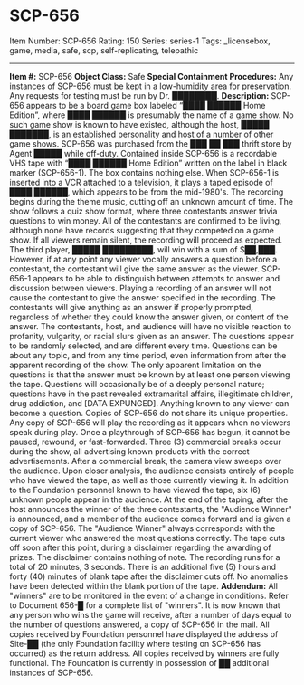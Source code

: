 # SCP-656
Item Number: SCP-656
Rating: 150
Series: series-1
Tags: _licensebox, game, media, safe, scp, self-replicating, telepathic

---

**Item #:** SCP-656
**Object Class:** Safe
**Special Containment Procedures:** Any instances of SCP-656 must be kept in a low-humidity area for preservation. Any requests for testing must be run by Dr. ████████.
**Description:** SCP-656 appears to be a board game box labeled “████ ██████ Home Edition”, where ████ ██████ is presumably the name of a game show. No such game show is known to have existed, although the host, █████ ███████, is an established personality and host of a number of other game shows. SCP-656 was purchased from the ███ ██ ███ thrift store by Agent █████ while off-duty.
Contained inside SCP-656 is a recordable VHS tape with “████ ██████ Home Edition” written on the label in black marker (SCP-656-1). The box contains nothing else.
When SCP-656-1 is inserted into a VCR attached to a television, it plays a taped episode of ████ ██████, which appears to be from the mid-1980's. The recording begins during the theme music, cutting off an unknown amount of time. The show follows a quiz show format, where three contestants answer trivia questions to win money. All of the contestants are confirmed to be living, although none have records suggesting that they competed on a game show.
If all viewers remain silent, the recording will proceed as expected. The third player, █████ █████████, will win with a sum of $██,███. However, if at any point any viewer vocally answers a question before a contestant, the contestant will give the same answer as the viewer.
SCP-656-1 appears to be able to distinguish between attempts to answer and discussion between viewers. Playing a recording of an answer will not cause the contestant to give the answer specified in the recording. The contestants will give anything as an answer if properly prompted, regardless of whether they could know the answer given, or content of the answer. The contestants, host, and audience will have no visible reaction to profanity, vulgarity, or racial slurs given as an answer.
The questions appear to be randomly selected, and are different every time. Questions can be about any topic, and from any time period, even information from after the apparent recording of the show. The only apparent limitation on the questions is that the answer must be known by at least one person viewing the tape. Questions will occasionally be of a deeply personal nature; questions have in the past revealed extramarital affairs, illegitimate children, drug addiction, and [DATA EXPUNGED]. Anything known to any viewer can become a question.
Copies of SCP-656 do not share its unique properties. Any copy of SCP-656 will play the recording as it appears when no viewers speak during play. Once a playthrough of SCP-656 has begun, it cannot be paused, rewound, or fast-forwarded.
Three (3) commercial breaks occur during the show, all advertising known products with the correct advertisements. After a commercial break, the camera view sweeps over the audience. Upon closer analysis, the audience consists entirely of people who have viewed the tape, as well as those currently viewing it. In addition to the Foundation personnel known to have viewed the tape, six (6) unknown people appear in the audience. At the end of the taping, after the host announces the winner of the three contestants, the "Audience Winner" is announced, and a member of the audience comes forward and is given a copy of SCP-656. The "Audience Winner" always corresponds with the current viewer who answered the most questions correctly. The tape cuts off soon after this point, during a disclaimer regarding the awarding of prizes. The disclaimer contains nothing of note. The recording runs for a total of 20 minutes, 3 seconds. There is an additional five (5) hours and forty (40) minutes of blank tape after the disclaimer cuts off. No anomalies have been detected within the blank portion of the tape.
**Addendum:** All "winners" are to be monitored in the event of a change in conditions. Refer to Document 656-█ for a complete list of "winners". It is now known that any person who wins the game will receive, after a number of days equal to the number of questions answered, a copy of SCP-656 in the mail. All copies received by Foundation personnel have displayed the address of Site-██ (the only Foundation facility where testing on SCP-656 has occurred) as the return address. All copies received by winners are fully functional. The Foundation is currently in possession of ██ additional instances of SCP-656.
